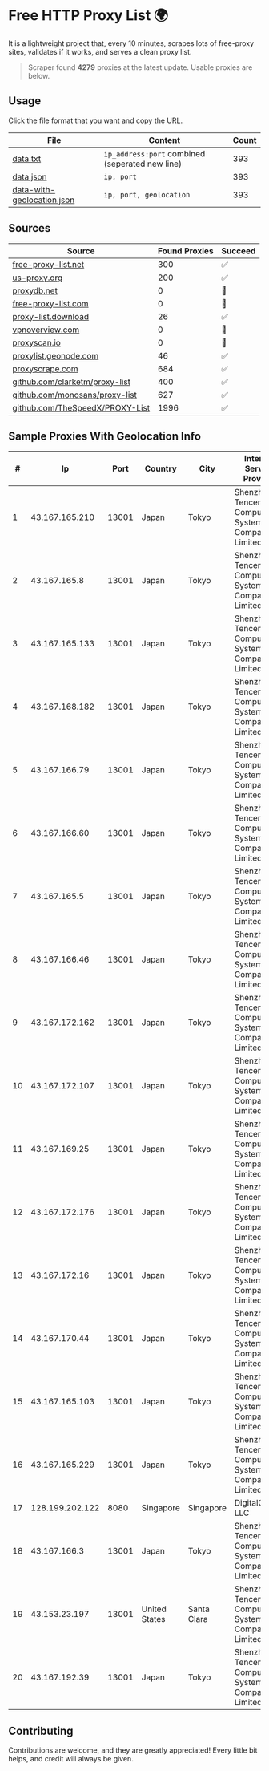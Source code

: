 
# Free HTTP Proxy List 🌍

It is a lightweight project that, every 10 minutes, scrapes lots of free-proxy sites, validates if it works, and serves a clean proxy list.


> Scraper found **4279** proxies at the latest update. Usable proxies are below.

## Usage

Click the file format that you want and copy the URL.


|File|Content|Count|
|----|-------|-----|
|[data.txt](https://raw.githubusercontent.com/themiralay/Proxy-List-World/master/data.txt)|`ip_address:port` combined (seperated new line)|393|
|[data.json](https://raw.githubusercontent.com/themiralay/Proxy-List-World/master/data.json)|`ip, port`|393|
|[data-with-geolocation.json](https://raw.githubusercontent.com/themiralay/Proxy-List-World/master/data-with-geolocation.json)|`ip, port, geolocation`|393|

## Sources

|Source|Found Proxies|Succeed|
|------|-------------|-------|
|[free-proxy-list.net](https://free-proxy-list.net)|300|✅|
|[us-proxy.org](https://www.us-proxy.org)|200|✅|
|[proxydb.net](http://proxydb.net)|0|🚫|
|[free-proxy-list.com](https://free-proxy-list.com/?page=&port=&type%5B%5D=http&type%5B%5D=https&up_time=0&search=Search)|0|🚫|
|[proxy-list.download](https://www.proxy-list.download/HTTP)|26|✅|
|[vpnoverview.com](https://vpnoverview.com/privacy/anonymous-browsing/free-proxy-servers)|0|🚫|
|[proxyscan.io](https://www.proxyscan.io)|0|🚫|
|[proxylist.geonode.com](https://proxylist.geonode.com/api/proxy-list?limit=300&page=1&sort_by=lastChecked&sort_type=desc&protocols=http,https)|46|✅|
|[proxyscrape.com](https://api.proxyscrape.com/v2/?request=displayproxies&protocol=http&timeout=10000&country=all&ssl=all&anonymity=all)|684|✅|
|[github.com/clarketm/proxy-list](https://raw.githubusercontent.com/clarketm/proxy-list/master/proxy-list-raw.txt)|400|✅|
|[github.com/monosans/proxy-list](https://raw.githubusercontent.com/monosans/proxy-list/main/proxies/http.txt)|627|✅|
|[github.com/TheSpeedX/PROXY-List](https://raw.githubusercontent.com/TheSpeedX/PROXY-List/master/http.txt)|1996|✅|


## Sample Proxies With Geolocation Info

|#|Ip|Port|Country|City|Internet Service Provider|
|-|--|----|-------|----|-------------------------|
|1|43.167.165.210|13001|Japan|Tokyo|Shenzhen Tencent Computer Systems Company Limited|
|2|43.167.165.8|13001|Japan|Tokyo|Shenzhen Tencent Computer Systems Company Limited|
|3|43.167.165.133|13001|Japan|Tokyo|Shenzhen Tencent Computer Systems Company Limited|
|4|43.167.168.182|13001|Japan|Tokyo|Shenzhen Tencent Computer Systems Company Limited|
|5|43.167.166.79|13001|Japan|Tokyo|Shenzhen Tencent Computer Systems Company Limited|
|6|43.167.166.60|13001|Japan|Tokyo|Shenzhen Tencent Computer Systems Company Limited|
|7|43.167.165.5|13001|Japan|Tokyo|Shenzhen Tencent Computer Systems Company Limited|
|8|43.167.166.46|13001|Japan|Tokyo|Shenzhen Tencent Computer Systems Company Limited|
|9|43.167.172.162|13001|Japan|Tokyo|Shenzhen Tencent Computer Systems Company Limited|
|10|43.167.172.107|13001|Japan|Tokyo|Shenzhen Tencent Computer Systems Company Limited|
|11|43.167.169.25|13001|Japan|Tokyo|Shenzhen Tencent Computer Systems Company Limited|
|12|43.167.172.176|13001|Japan|Tokyo|Shenzhen Tencent Computer Systems Company Limited|
|13|43.167.172.16|13001|Japan|Tokyo|Shenzhen Tencent Computer Systems Company Limited|
|14|43.167.170.44|13001|Japan|Tokyo|Shenzhen Tencent Computer Systems Company Limited|
|15|43.167.165.103|13001|Japan|Tokyo|Shenzhen Tencent Computer Systems Company Limited|
|16|43.167.165.229|13001|Japan|Tokyo|Shenzhen Tencent Computer Systems Company Limited|
|17|128.199.202.122|8080|Singapore|Singapore|DigitalOcean, LLC|
|18|43.167.166.3|13001|Japan|Tokyo|Shenzhen Tencent Computer Systems Company Limited|
|19|43.153.23.197|13001|United States|Santa Clara|Shenzhen Tencent Computer Systems Company Limited|
|20|43.167.192.39|13001|Japan|Tokyo|Shenzhen Tencent Computer Systems Company Limited|



## Contributing

Contributions are welcome, and they are greatly appreciated! Every
little bit helps, and credit will always be given.

